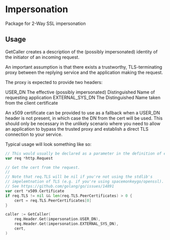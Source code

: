 # Impersonation
Package for 2-Way SSL impersonation

## Usage
GetCaller creates a description of the (possibly impersonated) identity of the initiator of an incoming request.

An important assumption is that there exists a trustworthy, TLS-terminating proxy between the replying service
and the application making the request.

The proxy is expected to provide two headers:

USER_DN
	The effective (possibly impersonated) Distinguished Name of requesting application
EXTERNAL_SYS_DN
	The Distinguished Name taken from the client certificate

An x509 certificate can be provided to use as a fallback when a USER_DN header is not present, in which case the DN
from the cert will be used. This should only be necessary in the unlikely scenario where you need to allow an
application to bypass the trusted proxy and establish a direct TLS connection to your service.

Typical usage will look something like so:
```go
// This would usually be declared as a parameter in the definition of e.g. a http.Handler.
var req *http.Request

// Get the cert from the request.
//
// Note that req.TLS will be nil if you're not using the stdlib's
// impelemtnation of TLS (e.g. if you're using spacemonkeygo/openssl).
// See https://github.com/golang/go/issues/14891
var cert *x509.Certificate
if req.TLS != nil && len(req.TLS.PeerCertificates) > 0 {
	cert = req.TLS.PeerCertificates[0]
}

caller := GetCaller(
	req.Header.Get(impersonation.USER_DN),
	req.Header.Get(impersonation.EXTERNAL_SYS_DN),
	cert,
)
```
